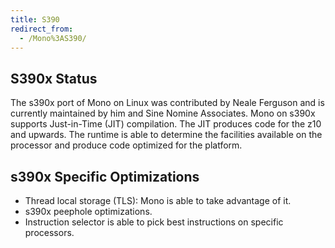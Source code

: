```yaml
---
title: S390
redirect_from:
  - /Mono%3AS390/
---
```


S390x Status
------------

The s390x port of Mono on Linux was contributed by Neale Ferguson and is currently maintained by him and Sine Nomine Associates. Mono on s390x supports Just-in-Time (JIT) compilation. The JIT produces code for the z10 and upwards. The runtime is able to determine the facilities available on the processor and produce code optimized for the platform.

s390x Specific Optimizations
----------------------------

-   Thread local storage (TLS): Mono is able to take advantage of it.
-   s390x peephole optimizations.
-   Instruction selector is able to pick best instructions on specific processors.
